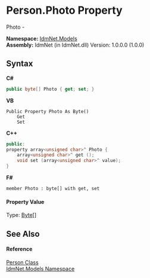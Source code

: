 # Person.Photo Property 
 

Photo -

**Namespace:**&nbsp;<a href="N_IdmNet_Models">IdmNet.Models</a><br />**Assembly:**&nbsp;IdmNet (in IdmNet.dll) Version: 1.0.0.0 (1.0.0)

## Syntax

**C#**<br />
``` C#
public byte[] Photo { get; set; }
```

**VB**<br />
``` VB
Public Property Photo As Byte()
	Get
	Set
```

**C++**<br />
``` C++
public:
property array<unsigned char>^ Photo {
	array<unsigned char>^ get ();
	void set (array<unsigned char>^ value);
}
```

**F#**<br />
``` F#
member Photo : byte[] with get, set

```


#### Property Value
Type: <a href="http://msdn2.microsoft.com/en-us/library/yyb1w04y" target="_blank">Byte</a>[]

## See Also


#### Reference
<a href="T_IdmNet_Models_Person">Person Class</a><br /><a href="N_IdmNet_Models">IdmNet.Models Namespace</a><br />